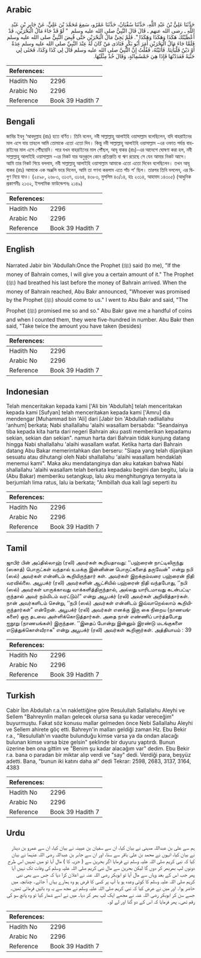 ## Arabic


<div dir="rtl" lang="ar" style={{fontSize:'larger',backgroundColor:'#f8f9fa',padding:20}}>
حَدَّثَنَا عَلِيُّ بْنُ عَبْدِ اللَّهِ، حَدَّثَنَا سُفْيَانُ، حَدَّثَنَا عَمْرٌو، سَمِعَ مُحَمَّدَ بْنَ عَلِيٍّ، عَنْ جَابِرِ بْنِ عَبْدِ اللَّهِ ـ رضى الله عنهم ـ قَالَ قَالَ النَّبِيُّ صلى الله عليه وسلم ‏ "‏ لَوْ قَدْ جَاءَ مَالُ الْبَحْرَيْنِ، قَدْ أَعْطَيْتُكَ هَكَذَا وَهَكَذَا وَهَكَذَا ‏"‏‏.‏ فَلَمْ يَجِئْ مَالُ الْبَحْرَيْنِ حَتَّى قُبِضَ النَّبِيُّ صلى الله عليه وسلم فَلَمَّا جَاءَ مَالُ الْبَحْرَيْنِ أَمَرَ أَبُو بَكْرٍ فَنَادَى مَنْ كَانَ لَهُ عِنْدَ النَّبِيِّ صلى الله عليه وسلم عِدَةٌ أَوْ دَيْنٌ فَلْيَأْتِنَا‏.‏ فَأَتَيْتُهُ، فَقُلْتُ إِنَّ النَّبِيَّ صلى الله عليه وسلم قَالَ لِي كَذَا وَكَذَا، فَحَثَى لِي حَثْيَةً فَعَدَدْتُهَا فَإِذَا هِيَ خَمْسُمِائَةٍ، وَقَالَ خُذْ مِثْلَيْهَا‏.‏
</div>
<div style={{backgroundColor:'#f8f9fa',padding:20, marginBottom: 10}}><table> <thead> <tr> <th>References:</th> <th></th> </tr> </thead> <tbody><tr><td>Hadith No</td><td>2296</td></tr><tr><td>Arabic No</td><td>2296</td></tr><tr><td>Reference</td><td>Book 39 Hadith 7</td></tr></tbody></table></div>

## Bengali


<div dir="ltr" lang="bn" style={{fontSize:'larger',backgroundColor:'#f8f9fa',padding:20}}>
জাবির ইবনু ‘আবদুল্লাহ (রাঃ) হতে বর্ণিত। তিনি বলেন, নবী সাল্লাল্লাহু আলাইহি ওয়াসাল্লাম বলেছিলেন, যদি বাহরাইনের মাল এসে যায় তাহলে আমি তোমাকে এতো এতো দিব। কিন্তু নবী সাল্লাল্লাহু আলাইহি ওয়াসাল্লাম -এর ওফাত পর্যন্ত বাহরাইনের মাল এসে পৌঁছায়নি। পরে যখন বাহরাইনের মাল পৌঁছল, আবূ বাকর (রাঃ)-এর আদেশে ঘোষণা করা হল, নবী সাল্লাল্লাহু আলাইহি ওয়াসাল্লাম -এর নিকট যার অনুকূলে কোন প্রতিশ্রুতি বা ঋণ রয়েছে সে যেন আমার নিকট আসে। আমি তার নিকট গিয়ে বললাম, নবী সাল্লাল্লাহু আলাইহি ওয়াসাল্লাম আমাকে এতো এতো দিবেন বলেছিলেন। তখন আবূ বাকর (রাঃ) আমাকে এক অঞ্জলি ভরে দিলেন, আমি তা গণনা করলাম এতে পাঁচ শ’ ছিল। তারপর তিনি বললেন, এর দ্বিগুণ নিয়ে যাও। (২৫৯৮, ২৬৮৩, ৩১৩৭, ৩১৬৪, ৪৩৮৩, মুসলিম ৪৩/১৪, হাঃ ২৩১৪, আহমাদ ১৪৩০৫) (আধুনিক প্রকাশনীঃ ২১৩২, ইসলামিক ফাউন্ডেশনঃ ২১৪৯)
</div>
<div style={{backgroundColor:'#f8f9fa',padding:20, marginBottom: 10}}><table> <thead> <tr> <th>References:</th> <th></th> </tr> </thead> <tbody><tr><td>Hadith No</td><td>2296</td></tr><tr><td>Arabic No</td><td>2296</td></tr><tr><td>Reference</td><td>Book 39 Hadith 7</td></tr></tbody></table></div>

## English


<div dir="ltr" lang="en" style={{fontSize:'larger',backgroundColor:'#f8f9fa',padding:20}}>
Narrated Jabir bin 'Abdullah:Once the Prophet (ﷺ) said (to me), "If the money of Bahrain comes, I will give you a certain amount of it." The Prophet (ﷺ) had breathed his last before the money of Bahrain arrived. When the money of Bahrain reached, Abu Bakr announced, "Whoever was promised by the Prophet (ﷺ) should come to us." I went to Abu Bakr and said, "The Prophet (ﷺ) promised me so and so." Abu Bakr gave me a handful of coins and when I counted them, they were five-hundred in number. Abu Bakr then said, "Take twice the amount you have taken (besides)
</div>
<div style={{backgroundColor:'#f8f9fa',padding:20, marginBottom: 10}}><table> <thead> <tr> <th>References:</th> <th></th> </tr> </thead> <tbody><tr><td>Hadith No</td><td>2296</td></tr><tr><td>Arabic No</td><td>2296</td></tr><tr><td>Reference</td><td>Book 39 Hadith 7</td></tr></tbody></table></div>

## Indonesian


<div dir="ltr" lang="id" style={{fontSize:'larger',backgroundColor:'#f8f9fa',padding:20}}>
Telah menceritakan kepada kami ['Ali bin 'Abdullah] telah menceritakan kepada kami [Sufyan] telah menceritakan kepada kami ['Amru] dia mendengar [Muhammad bin 'Ali] dari [Jabir bin 'Abdullah radliallahu 'anhum] berkata; Nabi shallallahu 'alaihi wasallam bersabda: "Seandainya tiba kepada kita harta dari negeri Bahrain aku pasti memberikan kepadamu sekian, sekian dan sekian". namun harta dari Bahrain tidak kunjung datang hingga Nabi shallallahu 'alaihi wasallam wafat. Ketika harta dari Bahrain datang Abu Bakar memerintahkan dan berseru: "Siapa yang telah dijanjikan sesuatu atau dihutangi oleh Nabi shallallahu 'alaihi wasallam hendaklah menemui kami". Maka aku mendatanginya dan aku katakan bahwa Nabi shallallahu 'alaihi wasallam telah berkata kepadaku begini dan begitu, lalu ia (Abu Bakar) memberiku setangkup, lalu aku menghitungnya ternyata ia berjumlah lima ratus, lalu ia berkata; "Ambillah dua kali lagi seperti itu
</div>
<div style={{backgroundColor:'#f8f9fa',padding:20, marginBottom: 10}}><table> <thead> <tr> <th>References:</th> <th></th> </tr> </thead> <tbody><tr><td>Hadith No</td><td>2296</td></tr><tr><td>Arabic No</td><td>2296</td></tr><tr><td>Reference</td><td>Book 39 Hadith 7</td></tr></tbody></table></div>

## Tamil


<div dir="ltr" lang="ta" style={{fontSize:'larger',backgroundColor:'#f8f9fa',padding:20}}>
ஜாபிர் பின் அப்தில்லாஹ் (ரலி) அவர்கள் கூறியதாவது: ‘‘பஹ்ரைன் நாட்டிலிருந்து (ஸகாத்) பொருட்கள் வந்தால் உமக்கு இன்னின்ன பொருட்களைத் தருவேன்” என்று நபி (ஸல்) அவர்கள் என்னிடம் கூறியிருந்தார் கள். அவர்கள் இறக்கும்வரை பஹ்ரைன் நிதி வரவில்லை. அபூபக்ர் (ரலி) அவர்களின் ஆட்சியில் பஹ்ரைன் நிதி வந்தபோது, ‘‘நபி (ஸல்) அவர்கள் யாருக்காவது வாக்களித்திருந்தால், அல்லது யாரிடமாவது கடன்பட்டிருந்தால் அவர் நம்மிடம் வரட்டும்!” என்று அபூபக்ர் (ரலி) அவர்கள் அறிவித்தார்கள். நான் அவர்களிடம் சென்று, ‘‘நபி (ஸல்) அவர்கள் என்னிடம் இவ்வாறெல்லாம் கூறியிருந்தார்கள்” என்றேன். அபூபக்ர் (ரலி) அவர்கள் எனக்கு இரு கை நிறைய (நாணயங்களை) ஒரு தடவை அள்ளிக்கொடுத்தார்கள். அதை நான் எண்ணிப் பார்த்தபோது ஐநூறு (நாணயங்கள்) இருந்தன. ‘‘இதைப் போன்று இன்னும் இரண்டு மடங்குகளை எடுத்துக்கொள்வீராக” என்று அபூபக்ர் (ரலி) அவர்கள் கூறினார்கள். அத்தியாயம் : 39
</div>
<div style={{backgroundColor:'#f8f9fa',padding:20, marginBottom: 10}}><table> <thead> <tr> <th>References:</th> <th></th> </tr> </thead> <tbody><tr><td>Hadith No</td><td>2296</td></tr><tr><td>Arabic No</td><td>2296</td></tr><tr><td>Reference</td><td>Book 39 Hadith 7</td></tr></tbody></table></div>

## Turkish


<div dir="ltr" lang="tr" style={{fontSize:'larger',backgroundColor:'#f8f9fa',padding:20}}>
Cabir İbn Abdullah r.a.'ın naklettiğine göre Resulullah Sallallahu Aleyhi ve Sellem "Bahreynlin malları gelecek olursa sana şu kadar vereceğim" buyurmuştu. Fakat söz konusu mallar gelmeden önce Nebi Sallallahu Aleyhi ve Sellem ahirete göç etti. Bahreyn'in malları geldiği zaman Hz. Ebu Bekir r.a., "Resulullah'ın vaadte bulunduğu kimse varsa ya da ondan alacağı bulunan kimse varsa bize gelsin" şeklinde bir duyuru yaptırdı. Bunun üzerine ben ona gittim ve "Benim şu kadar alacağım var" dedim. Ebu Bekir r.a. bana o paradan bir miktar alıp verdi ve "say" dedi. Verdiği para, beşyüz adetti. Bana, "bunun iki katını daha al" dedi Tekrar: 2598, 2683, 3137, 3164, 4383
</div>
<div style={{backgroundColor:'#f8f9fa',padding:20, marginBottom: 10}}><table> <thead> <tr> <th>References:</th> <th></th> </tr> </thead> <tbody><tr><td>Hadith No</td><td>2296</td></tr><tr><td>Arabic No</td><td>2296</td></tr><tr><td>Reference</td><td>Book 39 Hadith 7</td></tr></tbody></table></div>

## Urdu


<div dir="rtl" lang="ur" style={{fontSize:'larger',backgroundColor:'#f8f9fa',padding:20}}>
ہم سے علی بن عبداللہ مدینی نے بیان کیا، ان سے سفیان بن عیینہ نے بیان کیا، ان سے عمرو بن دینار نے بیان کیا، انہوں نے محمد بن علی باقر سے سنا، اور ان سے جابر بن عبداللہ رضی اللہ عنہما نے بیان کیا کہ نبی کریم صلی اللہ علیہ وسلم نے فرمایا اگر بحرین سے ( جزیہ کا ) مال آیا تو میں تمہیں اس طرح دونوں لپ بھربھر کر دوں گا لیکن بحرین سے مال نبی کریم صلی اللہ علیہ وسلم کی وفات تک نہیں آیا پھر جب اس کے بعد وہاں سے مال آیا تو ابوبکر رضی اللہ عنہ نے اعلان کرا دیا کہ جس سے بھی نبی کریم صلی اللہ علیہ وسلم کا کوئی وعدہ ہو یا آپ پر کسی کا قرض ہو وہ ہمارے یہاں آ جائے۔ چنانچہ میں حاضر ہوا۔ اور میں نے عرض کیا کہ نبی کریم صلی اللہ علیہ وسلم نے مجھ سے یہ وہ باتیں فرمائی تھیں۔ جسے سن کر ابوبکر رضی اللہ عنہ نے مجھے ایک لپ بھر کر دیا۔ میں نے اسے شمار کیا تو وہ پانچ سو کی رقم تھی۔ پھر فرمایا کہ اس کے دو گنا اور لے لو۔
</div>
<div style={{backgroundColor:'#f8f9fa',padding:20, marginBottom: 10}}><table> <thead> <tr> <th>References:</th> <th></th> </tr> </thead> <tbody><tr><td>Hadith No</td><td>2296</td></tr><tr><td>Arabic No</td><td>2296</td></tr><tr><td>Reference</td><td>Book 39 Hadith 7</td></tr></tbody></table></div>